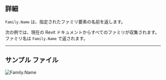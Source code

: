 ## 詳細
`Family.Name` は、指定されたファミリ要素の名前を返します。

次の例では、現在の Revit ドキュメントからすべてのファミリが収集されます。ファミリ名は `Family.Name` で返されます。
___
## サンプル ファイル

![Family.Name](./Revit.Elements.Family.Name_img.jpg)
